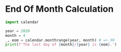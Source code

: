 # End Of Month Calculation

```python
import calendar

year = 2020
month = 4
_, eom = calendar.monthrange(year, month) # => 30
print(f'The last day of {month}/{year} is {eom}.')
```
